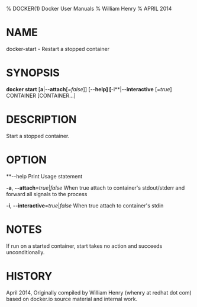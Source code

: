 % DOCKER(1) Docker User Manuals
% William Henry
% APRIL 2014
# NAME
docker-start - Restart a stopped container

# SYNOPSIS
**docker start** [**a**|**--attach**[=*false*]] [**--help] [**-i**|**--interactive**
[=*true*] CONTAINER [CONTAINER...]

# DESCRIPTION

Start a stopped container.

# OPTION

**--help  Print Usage statement

**-a**, **--attach**=*true*|*false*
   When true attach to container's stdout/stderr and forward all signals to
the process

**-i**, **--interactive**=*true*|*false*
   When true attach to container's stdin

# NOTES
If run on a started container, start takes no action and succeeds
unconditionally.

# HISTORY
April 2014, Originally compiled by William Henry (whenry at redhat dot com)
based on docker.io source material and internal work.
